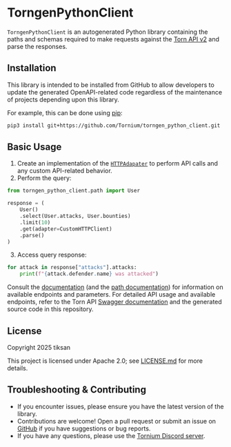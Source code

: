 # TorngenPythonClient
`TorngenPythonClient` is an autogenerated Python library containing the paths and schemas required to make requests against the [Torn API v2](https://www.torn.com/swagger/index.html) and parse the responses.

## Installation
This library is intended to be installed from GitHub to allow developers to update the generated OpenAPI-related code regardless of the maintenance of projects depending upon this library.

For example, this can be done using [pip](https://pip.pypa.io/en/stable/):
```bash
pip3 install git+https://github.com/Tornium/torngen_python_client.git
```

## Basic Usage
1. Create an implementation of the [`HTTPAdapater`](#HTTPAdapter) to perform API calls and any custom API-related behavior.
2. Perform the query:
```py
from torngen_python_client.path import User

response = (
    User()
    .select(User.attacks, User.bounties)
    .limit(10)
    .get(adapter=CustomHTTPClient)
    .parse()
)
```

3. Access query response:
```py
for attack in response["attacks"].attacks:
    print(f"{attack.defender.name} was attacked")
```

Consult the [documentation](http://tornium.github.io/torngen_python_client/) (and the [path documentation](http://tornium.github.io/torngen_python_client/)) for information on available endpoints and parameters. For detailed API usage and available endpoints, refer to the Torn API [Swagger documentation](https://www.torn.com/swagger/index.html) and the generated source code in this repository.

## License
Copyright 2025 tiksan

This project is licensed under Apache 2.0; see [LICENSE.md](LICENSE.md) for more details.

## Troubleshooting & Contributing
- If you encounter issues, please ensure you have the latest version of the library.
- Contributions are welcome! Open a pull request or submit an issue on [GitHub](https://github.com/Tornium/torngen) if you have suggestions or bug reports.
- If you have any questions, please use the [Tornium Discord server](https://discord.gg/pPcqTRTRyF).
